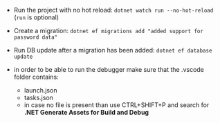 - Run the project with no hot reload:
`dotnet watch run --no-hot-reload` (`run` is optional)

- Create a migration: `dotnet ef migrations add "added support for password data"`

- Run DB update after a migration has been added: `dotnet ef database update`

- in order to be able to run the debugger make sure that the .vscode folder contains:
  - launch.json
  - tasks.json
  - in case no file is present than use CTRL+SHIFT+P and search for <b>.NET Generate Assets for Build and Debug</b>